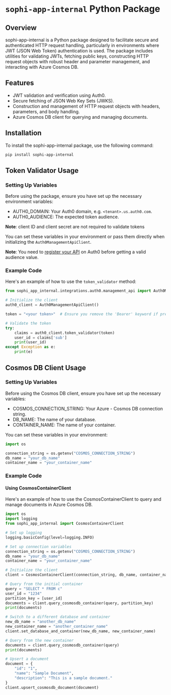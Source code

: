 # `sophi-app-internal` Python Package

## Overview
sophi-app-internal is a Python package designed to facilitate secure and authenticated HTTP request handling, particularly in environments where JWT (JSON Web Token) authentication is used. The package includes utilities for validating JWTs, fetching public keys, constructing HTTP request objects with robust header and parameter management, and interacting with Azure Cosmos DB.

## Features
- JWT validation and verification using Auth0.
- Secure fetching of JSON Web Key Sets (JWKS).
- Construction and management of HTTP request objects with headers, parameters, and body handling.
- Azure Cosmos DB client for querying and managing documents.

## Installation

To install the sophi-app-internal package, use the following command:


```bash
pip install sophi-app-internal
```

## Token Validator Usage

### Setting Up Variables

Before using the package, ensure you have set up the necessary environment variables:

- AUTH0_DOMAIN: Your Auth0 domain, e.g. `<tenant>.us.auth0.com`.
- AUTH0_AUDIENCE: The expected token audience.

**Note**: client ID and client secret are not required to validate tokens

You can set these variables in your environment or pass them directly when initializing the `Auth0ManagementApiClient`.

**Note**: You need to [register your API](https://auth0.com/docs/get-started/auth0-overview/set-up-apis) on Auth0 before getting a valid audience value.

### Example Code
Here's an example of how to use the `token_validator` method:

```python
from sophi_app_internal.integrations.auth0.management_api import Auth0ManagementApiClient

# Initialize the client
auth0_client = Auth0ManagementApiClient()

token = "<your token>"  # Ensure you remove the 'Bearer' keyword if present

# Validate the token
try:
    claims = auth0_client.token_validator(token)
    user_id = claims['sub']
    print(user_id)
except Exception as e:
    print(e)
```

## Cosmos DB Client Usage

### Setting Up Variables

Before using the Cosmos DB client, ensure you have set up the necessary variables:

- COSMOS_CONNECTION_STRING: Your Azure - Cosmos DB connection string.
- DB_NAME: The name of your database.
- CONTAINER_NAME: The name of your container.

You can set these variables in your environment:

```python
import os

connection_string = os.getenv("COSMOS_CONNECTION_STRING")
db_name = "your_db_name"
container_name = "your_container_name"
```

### Example Code
#### Using CosmosContainerClient
Here's an example of how to use the CosmosContainerClient to query and manage documents in Azure Cosmos DB.

```python
import os
import logging
from sophi_app_internal import CosmosContainerClient

# Set up logging
logging.basicConfig(level=logging.INFO)

# Set up connection variables
connection_string = os.getenv("COSMOS_CONNECTION_STRING")
db_name = "your_db_name"
container_name = "your_container_name"

# Initialize the client
client = CosmosContainerClient(connection_string, db_name, container_name)

# Query from the initial container
query = "SELECT * FROM c"
user_id = "1234"
partition_key = [user_id]
documents = client.query_cosmosdb_container(query, partition_key)
print(documents)

# Switch to a different database and container
new_db_name = "another_db_name"
new_container_name = "another_container_name"
client.set_database_and_container(new_db_name, new_container_name)

# Query from the new container
documents = client.query_cosmosdb_container(query)
print(documents)

# Upsert a document
document = {
    "id": "1",
    "name": "Sample Document",
    "description": "This is a sample document."
}
client.upsert_cosmosdb_document(document)
```